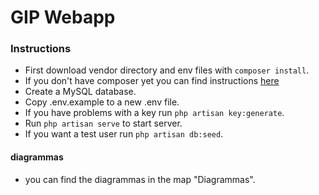 # GIP Webapp
### Instructions
- First download vendor directory and env files with `composer install`.
- If you don't have composer yet you can find instructions [ here](https://getcomposer.org/download/)
- Create a MySQL database.
- Copy .env.example to a new .env file.
- If you have problems with a key run `php artisan key:generate`.
- Run `php artisan serve` to start server.
- If you want a test user run `php artisan db:seed`.

#### diagrammas
- you can find the diagrammas in the map "Diagrammas".
